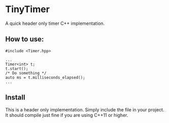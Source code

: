 # TinyTimer
A quick header only timer C++ implementation.

## How to use:
```
#include <Timer.hpp>

...
Timer<int> t;
t.start();
/* Do something */
auto ms = t.milliseconds_elapsed();
...

```

## Install

This is a header only implementation. Simply include the file in your project. It should compile just fine if you are using C++11 or higher.
